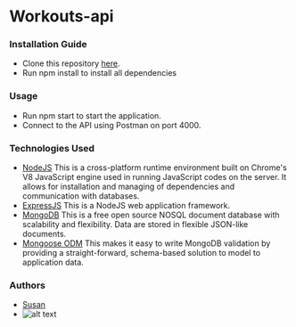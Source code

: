 # Workouts-api

### Installation Guide
* Clone this repository [here](https://github.com/susnfor/workouts-api.git).
* Run npm install to install all dependencies

### Usage
* Run npm start to start the application.
* Connect to the API using Postman on port 4000.

### Technologies Used
* [NodeJS](https://nodejs.org/) This is a cross-platform runtime environment built on Chrome's V8 JavaScript engine used in running JavaScript codes on the server. It allows for installation and managing of dependencies and communication with databases.
* [ExpressJS](https://www.expresjs.org/) This is a NodeJS web application framework.
* [MongoDB](https://www.mongodb.com/) This is a free open source NOSQL document database with scalability and flexibility. Data are stored in flexible JSON-like documents.
* [Mongoose ODM](https://mongoosejs.com/) This makes it easy to write MongoDB validation by providing a straight-forward, schema-based solution to model to application data.

### Authors
* [Susan](https://github.com/susnfor)
* ![alt text](https://avatars.githubusercontent.com/u/97429786?v=4)
